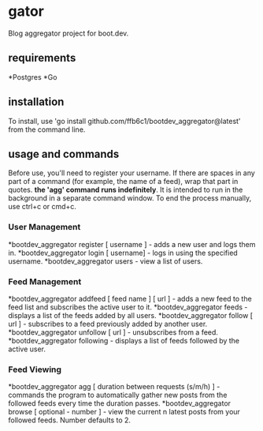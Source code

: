 # gator
Blog aggregator project for boot.dev.

## requirements
*Postgres
*Go

## installation
To install, use 'go install github.com/ffb6c1/bootdev_aggregator@latest' from the command line.

## usage and commands
Before use, you'll need to register your username.
If there are spaces in any part of a command (for example, the name of a feed), wrap that part in quotes.
**the 'agg' command runs indefinitely**. It is intended to run in the background in a separate command window. To end the process manually, use ctrl+c or cmd+c.

### User Management
*bootdev_aggregator register [ username ] - adds a new user and logs them in.
*bootdev_aggregator login [ username] - logs in using the specified username.
*bootdev_aggregator users - view a list of users.

### Feed Management
*bootdev_aggregator addfeed [ feed name ] [ url ] - adds a new feed to the feed list and subscribes the active user to it.
*bootdev_aggregator feeds - displays a list of the feeds added by all users.
*bootdev_aggregator follow [ url ] - subscribes to a feed previously added by another user.
*bootdev_aggregator unfollow [ url ] - unsubscribes from a feed.
*bootdev_aggregator following - displays a list of feeds followed by the active user.

### Feed Viewing
*bootdev_aggregator agg [ duration between requests (s/m/h) ] - commands the program to automatically gather new posts from the followed feeds every time the duration passes.
*bootdev_aggregator browse [ optional - number ] - view the current n latest posts from your followed feeds. Number defaults to 2. 
